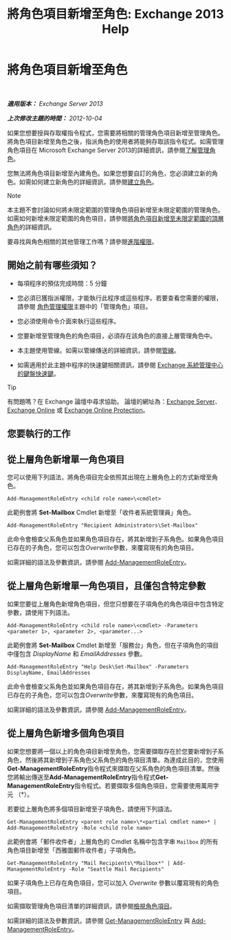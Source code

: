 ﻿---
title: '將角色項目新增至角色: Exchange 2013 Help'
TOCTitle: 將角色項目新增至角色
ms:assetid: 30cd37bc-b3e8-4f39-a8ba-a4c20b1b27b7
ms:mtpsurl: https://technet.microsoft.com/zh-tw/library/Dd335180(v=EXCHG.150)
ms:contentKeyID: 50472797
ms.date: 05/21/2018
mtps_version: v=EXCHG.150
ms.translationtype: MT
---

# 將角色項目新增至角色

 

_**適用版本：** Exchange Server 2013_

_**上次修改主題的時間：** 2012-10-04_

如果您想要授與存取權指令程式，您需要將相關的管理角色項目新增至管理角色。將角色項目新增至角色之後，指派角色的使用者將能夠存取該指令程式。如需管理角色項目在 Microsoft Exchange Server 2013的詳細資訊，請參閱[了解管理角色](understanding-management-roles-exchange-2013-help.md)。

您無法將角色項目新增至內建角色。如果您想要自訂的角色，您必須建立新的角色。如需如何建立新角色的詳細資訊，請參閱[建立角色](create-a-role-exchange-2013-help.md)。


> [!NOTE]  
> 本主題不會討論如何將未限定範圍的管理角色項目新增至未限定範圍的管理角色。如需如何新增未限定範圍的角色項目，請參閱<a href="add-a-role-entry-to-an-unscoped-top-level-role-exchange-2013-help.md">將角色項目新增至未限定範圍的頂層角色</a>的詳細資訊。




要尋找與角色相關的其他管理工作嗎？請參閱[進階權限](advanced-permissions-exchange-2013-help.md)。

## 開始之前有哪些須知？

  - 每項程序的預估完成時間：5 分鐘

  - 您必須已獲指派權限，才能執行此程序或這些程序。若要查看您需要的權限，請參閱 [角色管理權限](role-management-permissions-exchange-2013-help.md)主題中的「管理角色」項目。

  - 您必須使用命令介面來執行這些程序。

  - 您要新增至管理角色的角色項目，必須存在該角色的直接上層管理角色中。

  - 本主題使用管線。如需以管線傳送的詳細資訊，請參閱[管線](https://technet.microsoft.com/zh-tw/library/aa998260\(v=exchg.150\))。

  - 如需適用於此主題中程序的快速鍵相關資訊，請參閱 [Exchange 系統管理中心的鍵盤快速鍵](keyboard-shortcuts-in-the-exchange-admin-center-exchange-online-protection-help.md)。


> [!TIP]  
> 有問題嗎？在 Exchange 論壇中尋求協助。 論壇的網址為：<a href="https://go.microsoft.com/fwlink/p/?linkid=60612">Exchange Server</a>、 <a href="https://go.microsoft.com/fwlink/p/?linkid=267542">Exchange Online</a> 或 <a href="https://go.microsoft.com/fwlink/p/?linkid=285351">Exchange Online Protection</a>。




## 您要執行的工作

## 從上層角色新增單一角色項目

您可以使用下列語法，將角色項目完全依照其出現在上層角色上的方式新增至角色。

    Add-ManagementRoleEntry <child role name>\<cmdlet>

此範例會將 **Set-Mailbox** Cmdlet 新增至「收件者系統管理員」角色。

    Add-ManagementRoleEntry "Recipient Administrators\Set-Mailbox"

此命令會檢查父系角色並如果角色項目存在，將其新增到子系角色。如果角色項目已存在的子角色，您可以包含*Overwrite*參數，來覆寫現有的角色項目。

如需詳細的語法及參數資訊，請參閱 [Add-ManagementRoleEntry](https://technet.microsoft.com/zh-tw/library/dd351236\(v=exchg.150\))。

## 從上層角色新增單一角色項目，且僅包含特定參數

如果您要從上層角色新增角色項目，但您只想要在子項角色的角色項目中包含特定參數，請使用下列語法。

    Add-ManagementRoleEntry <child role name>\<cmdlet> -Parameters <parameter 1>, <parameter 2>, <parameter...>

此範例會將 **Set-Mailbox** Cmdlet 新增至「服務台」角色，但在子項角色的項目中僅包含 *DisplayName* 和 *EmailAddresses* 參數。

    Add-ManagementRoleEntry "Help Desk\Set-Mailbox" -Parameters DisplayName, EmailAddresses

此命令會檢查父系角色並如果角色項目存在，將其新增到子系角色。如果角色項目已存在的子角色，您可以包含*Overwrite*參數，來覆寫現有的角色項目。

如需詳細的語法及參數資訊，請參閱 [Add-ManagementRoleEntry](https://technet.microsoft.com/zh-tw/library/dd351236\(v=exchg.150\))。

## 從上層角色新增多個角色項目

如果您想要將一個以上的角色項目新增至角色，您需要擷取存在於您要新增到子系角色，然後將其新增到子系角色父系角色的角色項目清單。為達成此目的，您使用**Get-ManagementRoleEntry**指令程式來擷取在父系角色的角色項目清單。然後您將輸出傳送至**Add-ManagementRoleEntry**指令程式**Get-ManagementRoleEntry**指令程式。若要擷取多個角色項目，您需要使用萬用字元 （\*）。

若要從上層角色將多個項目新增至子項角色，請使用下列語法。

    Get-ManagementRoleEntry <parent role name>\*<partial cmdlet name>* | Add-ManagementRoleEntry -Role <child role name>

此範例會將「郵件收件者」上層角色的 Cmdlet 名稱中包含字串 `Mailbox` 的所有角色項目新增至「西雅圖郵件收件者」子項角色。

    Get-ManagementRoleEntry "Mail Recipients\*Mailbox*" | Add-ManagementRoleEntry -Role "Seattle Mail Recipients"

如果子項角色上已存在角色項目，您可以加入 *Overwrite* 參數以覆寫現有的角色項目。

如需擷取管理角色項目清單的詳細資訊，請參閱[檢視角色項目](view-role-entries-exchange-2013-help.md)。

如需詳細的語法及參數資訊，請參閱 [Get-ManagementRoleEntry](https://technet.microsoft.com/zh-tw/library/dd335210\(v=exchg.150\)) 與 [Add-ManagementRoleEntry](https://technet.microsoft.com/zh-tw/library/dd351236\(v=exchg.150\))。

